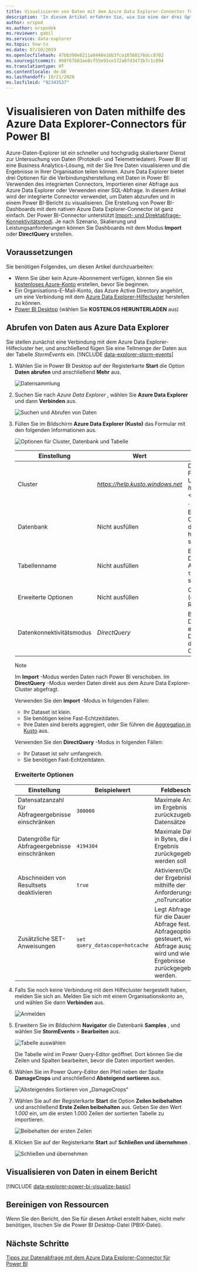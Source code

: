 ```yaml
---
title: Visualisieren von Daten mit dem Azure Data Explorer-Connector für Power BI
description: 'In diesem Artikel erfahren Sie, wie Sie eine der drei Optionen zum Visualisieren von Daten in Power BI verwenden: den Power BI-Connector für Azure Data Explorer.'
author: orspod
ms.author: orspodek
ms.reviewer: gabil
ms.service: data-explorer
ms.topic: how-to
ms.date: 07/10/2019
ms.openlocfilehash: 47bb390e6211a0448e16b3fca16560176dcc8702
ms.sourcegitcommit: 898f67b83ae8cf55e93ce172a6fd3473b7c1c094
ms.translationtype: HT
ms.contentlocale: de-DE
ms.lasthandoff: 10/21/2020
ms.locfileid: "92343537"
---
```

# <a name="visualize-data-using-the-azure-data-explorer-connector-for-power-bi"></a>Visualisieren von Daten mithilfe des Azure Data Explorer-Connectors für Power BI

Azure-Daten-Explorer ist ein schneller und hochgradig skalierbarer Dienst zur Untersuchung von Daten (Protokoll- und Telemetriedaten). Power BI ist eine Business Analytics-Lösung, mit der Sie Ihre Daten visualisieren und die Ergebnisse in Ihrer Organisation teilen können. Azure Data Explorer bietet drei Optionen für die Verbindungsherstellung mit Daten in Power BI: Verwenden des integrierten Connectors, Importieren einer Abfrage aus Azure Data Explorer oder Verwenden einer SQL-Abfrage. In diesem Artikel wird der integrierte Connector verwendet, um Daten abzurufen und in einem Power BI-Bericht zu visualisieren. Die Erstellung von Power BI-Dashboards mit dem nativen Azure Data Explorer-Connector ist ganz einfach. Der Power BI-Connector unterstützt [Import- und Direktabfrage-Konnektivitätsmodi](/power-bi/desktop-directquery-about). Je nach Szenario, Skalierung und Leistungsanforderungen können Sie Dashboards mit dem Modus **Import** oder **DirectQuery** erstellen. 

## <a name="prerequisites"></a>Voraussetzungen

Sie benötigen Folgendes, um diesen Artikel durchzuarbeiten:

* Wenn Sie über kein Azure-Abonnement verfügen, können Sie ein [kostenloses Azure-Konto](https://azure.microsoft.com/free/) erstellen, bevor Sie beginnen.
* Ein Organisations-E-Mail-Konto, das Azure Active Directory angehört, um eine Verbindung mit dem [Azure Data Explorer-Hilfecluster](https://dataexplorer.azure.com/clusters/help/databases/samples) herstellen zu können.
* [Power BI Desktop](https://powerbi.microsoft.com/get-started/) (wählen Sie **KOSTENLOS HERUNTERLADEN** aus)

## <a name="get-data-from-azure-data-explorer"></a>Abrufen von Daten aus Azure Data Explorer

Sie stellen zunächst eine Verbindung mit dem Azure Data Explorer-Hilfecluster her, und anschließend fügen Sie eine Teilmenge der Daten aus der Tabelle *StormEvents* ein. [!INCLUDE [data-explorer-storm-events](includes/data-explorer-storm-events.md)]

1. Wählen Sie in Power BI Desktop auf der Registerkarte **Start** die Option **Daten abrufen** und anschließend **Mehr** aus.

    ![Datensammlung](media/power-bi-connector/get-data-more.png)

1. Suchen Sie nach *Azure Data Explorer* , wählen Sie **Azure Data Explorer** und dann **Verbinden** aus.

    ![Suchen und Abrufen von Daten](media/power-bi-connector/search-get-data.png)

1. Füllen Sie im Bildschirm **Azure Data Explorer (Kusto)** das Formular mit den folgenden Informationen aus.

    ![Optionen für Cluster, Datenbank und Tabelle](media/power-bi-connector/cluster-database-table.png)

    | Einstellung | Wert | Feldbeschreibung
    |---|---|---
    | Cluster | *https://help.kusto.windows.net* | Die URL für den Hilfecluster. Für andere Cluster hat die URL das Format *https://\<ClusterName\>.\<Region\>.kusto.windows.net* . |
    | Datenbank | Nicht ausfüllen | Eine Datenbank, die in dem Cluster gehostet wird, mit dem Sie eine Verbindung herstellen. Wird in einem späteren Schritt ausgewählt. |
    | Tabellenname | Nicht ausfüllen | Eine der Tabellen in der Datenbank oder eine Abfrage wie <code>StormEvents \| take 1000</code> Wird in einem späteren Schritt ausgewählt. |
    | Erweiterte Optionen | Nicht ausfüllen | Optionen für Ihre Abfragen (etwa die Größe des Resultsets).
    | Datenkonnektivitätsmodus | *DirectQuery* | Bestimmt, ob Power BI die Daten importiert oder direkt eine Verbindung mit der Datenquelle herstellt. Für diesen Connector sind beide Optionen geeignet. |

    > [!NOTE]
    > Im **Import** -Modus werden Daten nach Power BI verschoben. Im **DirectQuery** -Modus werden Daten direkt aus dem Azure Data Explorer-Cluster abgefragt.
    >
    > Verwenden Sie den **Import** -Modus in folgenden Fällen:
    >
    > * Ihr Dataset ist klein.
    > * Sie benötigen keine Fast-Echtzeitdaten.
    > * Ihre Daten sind bereits aggregiert, oder Sie führen die [Aggregation in Kusto](kusto/query/summarizeoperator.md#list-of-aggregation-functions) aus.
    >
    > Verwenden Sie den **DirectQuery** -Modus in folgenden Fällen:
    > * Ihr Dataset ist sehr umfangreich.
    > * Sie benötigen Fast-Echtzeitdaten.

    ### <a name="advanced-options"></a>Erweiterte Optionen

    | Einstellung | Beispielwert | Feldbeschreibung
    |---|---|---
    | Datensatzanzahl für Abfrageergebnisse einschränken| `300000` | Maximale Anzahl der im Ergebnis zurückzugebender Datensätze |
    | Datengröße für Abfrageergebnisse einschränken | `4194304` | Maximale Datengröße in Bytes, die im Ergebnis zurückgegeben werden soll |
    | Abschneiden von Resultsets deaktivieren | `true` | Aktivieren/Deaktivieren der Ergebniskürzung mithilfe der Anforderungsoption „noTruncation“ |
    | Zusätzliche SET-Anweisungen | `set query_datascope=hotcache` | Legt Abfrageoptionen für die Dauer der Abfrage fest. Mit Abfrageoptionen wird gesteuert, wie eine Abfrage ausgeführt wird und wie Ergebnisse zurückgegeben werden. |

1. Falls Sie noch keine Verbindung mit dem Hilfecluster hergestellt haben, melden Sie sich an. Melden Sie sich mit einem Organisationskonto an, und wählen Sie dann **Verbinden** aus.

    ![Anmelden](media/power-bi-connector/sign-in.png)

1. Erweitern Sie im Bildschirm **Navigator** die Datenbank **Samples** , und wählen Sie **StormEvents** > **Bearbeiten** aus.

    ![Tabelle auswählen](media/power-bi-connector/select-table.png)

    Die Tabelle wird im Power Query-Editor geöffnet. Dort können Sie die Zeilen und Spalten bearbeiten, bevor die Daten importiert werden.

1. Wählen Sie im Power Query-Editor den Pfeil neben der Spalte **DamageCrops** und anschließend **Absteigend sortieren** aus.

    ![Absteigendes Sortieren von „DamageCrops“](media/power-bi-connector/sort-descending.png)

1. Wählen Sie auf der Registerkarte **Start** die Option **Zeilen beibehalten** und anschließend **Erste Zeilen beibehalten** aus. Geben Sie den Wert *1.000* ein, um die ersten 1.000 Zeilen der sortierten Tabelle zu importieren.

    ![Beibehalten der ersten Zeilen](media/power-bi-connector/keep-top-rows.png)

1. Klicken Sie auf der Registerkarte **Start** auf **Schließen und übernehmen** .

    ![Schließen und übernehmen](media/power-bi-connector/close-apply.png)

## <a name="visualize-data-in-a-report"></a>Visualisieren von Daten in einem Bericht

[!INCLUDE [data-explorer-power-bi-visualize-basic](includes/data-explorer-power-bi-visualize-basic.md)]

## <a name="clean-up-resources"></a>Bereinigen von Ressourcen

Wenn Sie den Bericht, den Sie für diesen Artikel erstellt haben, nicht mehr benötigen, löschen Sie die Power BI Desktop-Datei (PBIX-Datei).

## <a name="next-steps"></a>Nächste Schritte

[Tipps zur Datenabfrage mit dem Azure Data Explorer-Connector für Power BI](power-bi-best-practices.md#tips-for-using-the-azure-data-explorer-connector-for-power-bi-to-query-data)